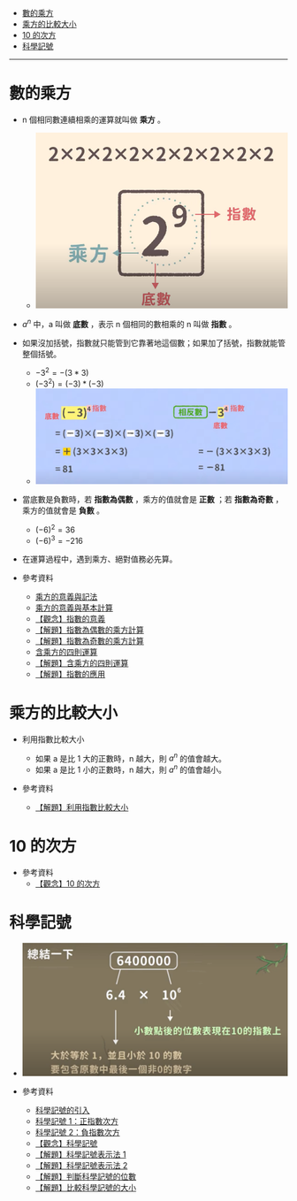 * [數的乘方](#數的乘方)
* [乘方的比較大小](#乘方的比較大小)
* [10 的次方](#10的次方)
* [科學記號](#科學記號)

---

# 數的乘方

- n 個相同數連續相乘的運算就叫做 **乘方** 。
  - ![乘方的意義-均一版](https://github.com/aquariusCCA/mathematics/blob/main/%E5%88%9D%E4%B8%80%E6%95%B8%E5%AD%B8/%E6%95%B4%E6%95%B8%E7%9A%84%E9%81%8B%E7%AE%97/images/%E4%B9%98%E6%96%B9%E7%9A%84%E6%84%8F%E7%BE%A9-%E5%9D%87%E4%B8%80%E7%89%88.png?raw=true "乘方的意義-均一版")

- $a^n$ 中，a 叫做 **底數** ，表示 n 個相同的數相乘的 n 叫做 **指數** 。

- 如果沒加括號，指數就只能管到它靠著地這個數；如果加了括號，指數就能管整個括號。
	- $-3^2=-(3*3)$
	- $(-3^2)=(-3)*(-3)$
  - ![乘方的基本運算-均一版](https://github.com/aquariusCCA/mathematics/blob/main/%E5%88%9D%E4%B8%80%E6%95%B8%E5%AD%B8/%E6%95%B4%E6%95%B8%E7%9A%84%E9%81%8B%E7%AE%97/images/%E4%B9%98%E6%96%B9%E7%9A%84%E5%9F%BA%E6%9C%AC%E9%81%8B%E7%AE%97-%E5%9D%87%E4%B8%80%E7%89%88.png?raw=true "乘方的基本運算-均一版")

- 當底數是負數時，若 **指數為偶數** ，乘方的值就會是 **正數** ；若 **指數為奇數** ，乘方的值就會是 **負數** 。
	- $(-6)^2=36$
	- $(-6)^3=-216$

- 在運算過程中，遇到乘方、絕對值務必先算。

- 參考資料
  - [乘方的意義與記法](https://www.youtube.com/watch?v=fzHmSlan8Hw "乘方的意義與記法")
  - [乘方的意義與基本計算](https://www.youtube.com/watch?v=bpWQrPzAViw "乘方的意義與基本計算")
  - [【觀念】指數的意義](https://www.junyiacademy.org/course-compare/math-juni/math-7/j-m7a_tmp/j-m7a-c01/j-m7a-c01-4/v/hzHt_lB8jwM "【觀念】指數的意義")
  - [【解題】指數為偶數的乘方計算](https://www.junyiacademy.org/course-compare/math-juni/math-7/j-m7a_tmp/j-m7a-c01/j-m7a-c01-4/v/HWsmxy-iQPk "【解題】指數為偶數的乘方計算")
  - [【解題】指數為奇數的乘方計算](https://www.junyiacademy.org/course-compare/math-juni/math-7/j-m7a_tmp/j-m7a-c01/j-m7a-c01-4/v/wR64RgzlBaQ "【解題】指數為奇數的乘方計算")
  - [含乘方的四則運算](https://youtu.be/G6ASChxqh-8 "含乘方的四則運算")
  - [【解題】含乘方的四則運算](https://www.junyiacademy.org/course-compare/math-juni/math-7/j-m7a_tmp/j-m7a-c01/j-m7a-c01-4/v/RM98cPJc3zs "【解題】含乘方的四則運算")
  - [【解題】指數的應用](https://www.junyiacademy.org/course-compare/math-juni/math-7/j-m7a_tmp/j-m7a-c01/j-m7a-c01-4/v/Dimys-JnFmw "【解題】指數的應用")

# 乘方的比較大小

- 利用指數比較大小
	- 如果 a 是比 1 大的正數時，n 越大，則 $a^n$ 的值會越大。
	- 如果 a 是比 1 小的正數時，n 越大，則 $a^n$ 的值會越小。

- 參考資料
  - [【解題】利用指數比較大小](https://www.junyiacademy.org/course-compare/math-juni/math-7/j-m7a_tmp/j-m7a-c01/j-m7a-c01-4/v/jsdAfQui0To "【解題】利用指數比較大小")

# 10&nbsp;的次方

- 參考資料  
  - [【觀念】10 的次方](https://www.junyiacademy.org/course-compare/math-juni/math-7/j-m7a_tmp/j-m7a-c01/j-m7a-c01-4/v/lnP7FtFko8g "【觀念】10 的次方")

# 科學記號

- ![正指數次方](https://github.com/aquariusCCA/mathematics/blob/main/%E5%88%9D%E4%B8%80%E6%95%B8%E5%AD%B8/%E6%95%B4%E6%95%B8%E7%9A%84%E9%81%8B%E7%AE%97/images/%E6%AD%A3%E6%8C%87%E6%95%B8%E6%AC%A1%E6%96%B9-%E5%9D%87%E4%B8%80%E7%89%88.png?raw=true "正指數次方")

- 參考資料
  - [科學記號的引入](https://youtu.be/zMKwg3ZoWLk "科學記號的引入")
  - [科學記號 1：正指數次方](https://youtu.be/05KM9ySj7Xg "科學記號 1：正指數次方")
  - [科學記號 2：負指數次方](https://youtu.be/SSJ-4n91B4s "科學記號 2：負指數次方")
  - [【觀念】科學記號](https://www.junyiacademy.org/course-compare/math-juni/math-7/j-m7a_tmp/j-m7a-c01/j-m7a-c01-4/v/nlTaVaoLSa0 "【觀念】科學記號")
  - [【解題】科學記號表示法 1](https://www.junyiacademy.org/course-compare/math-juni/math-7/j-m7a_tmp/j-m7a-c01/j-m7a-c01-4/v/putEgb68G6M "【解題】科學記號表示法 1")
  - [【解題】科學記號表示法 2](https://www.junyiacademy.org/course-compare/math-juni/math-7/j-m7a_tmp/j-m7a-c01/j-m7a-c01-4/v/Hqq2F66T4gE "【解題】科學記號表示法 2")
  - [【解題】判斷科學記號的位數](https://www.junyiacademy.org/course-compare/math-juni/math-7/j-m7a_tmp/j-m7a-c01/j-m7a-c01-4/v/p0G2qTQ2JeA "【解題】判斷科學記號的位數")
  - [【解題】比較科學記號的大小](https://www.junyiacademy.org/course-compare/math-juni/math-7/j-m7a_tmp/j-m7a-c01/j-m7a-c01-4/v/dBLVVvb240A "【解題】比較科學記號的大小")